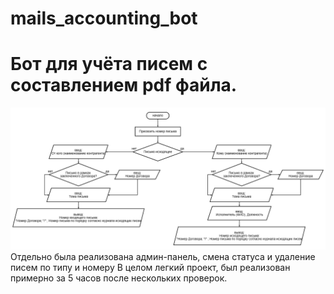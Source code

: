 # mails_accounting_bot

# Бот для учёта писем с составлением pdf файла.
![Скриншот схемы](./diagram.png)  
Отдельно была реализована админ-панель, смена статуса и удаление писем по типу и номеру
В целом легкий проект, был реализован примерно за 5 часов после нескольких проверок.
